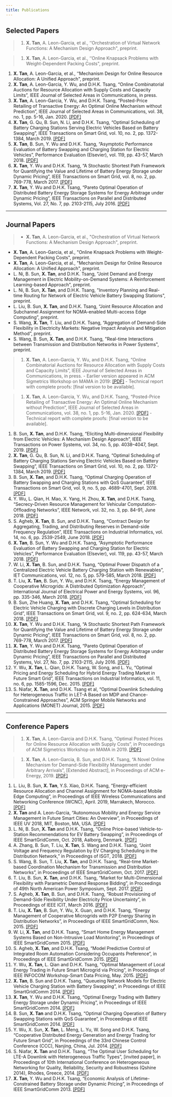 ```yaml
---
title: Publications
---
```


## Selected Papers

> 1. **X. Tan**, A. Leon-Garcia, et al., ‘‘Orchestration of Virtual Network Functions: A Mechanism Design Approach", preprint. 

> 1. **X. Tan**, A. Leon-Garcia, et al., ‘‘Online Knapsack Problems with Weight-Dependent Packing Costs", preprint.
1. **X. Tan**, A. Leon-Garcia, et al., ‘‘Mechanism Design for Online Resource Allocation: A Unified Approach", preprint.
1. **X. Tan**, A. Leon-Garcia, Y. Wu, and D.H.K. Tsang, “Online Combinatorial Auctions for Resource Allocation with Supply Costs and Capacity Limits”, IEEE Journal of Selected Areas in Communications, in press.  
1. **X. Tan**, A. Leon-Garcia, Y. Wu, and D.H.K. Tsang, “Posted-Price Retailing of Transactive Energy: An Optimal Online Mechanism without Prediction”, IEEE Journal of Selected Areas in Communications, vol. 38, no. 1, pp. 5-16, Jan. 2020. [[PDF]](/documents/PPR-JSAC-2020.pdf)
1. **X. Tan**, G. Qu, B. Sun, N. Li, and D.H.K. Tsang, “Optimal Scheduling of Battery Charging Stations Serving Electric Vehicles Based on Battery Swapping”, IEEE Transactions on Smart Grid, vol. 10, no. 2, pp. 1372-1384, March 2019. [[PDF]](/documents/bcs_scheduling_ev_tsg.pdf)
1. **X. Tan**, B. Sun, Y. Wu and D.H.K. Tsang, “Asymptotic Performance Evaluation of Battery Swapping and Charging Station for Electric Vehicles”, Performance Evaluation (Elsevier), vol. 119, pp. 43-57, March 2018. [[PDF]](/documents/bscs_queuing_pe.pdf)
1. **X. Tan**, Y. Wu and D.H.K. Tsang, “A Stochastic Shortest Path Framework for Quantifying the Value and Lifetime of Battery Energy Storage under Dynamic Pricing”, IEEE Transactions on Smart Grid, vol. 8, no. 2, pp. 769-778, March 2017. [[PDF]](/documents/ssp_bess_tsg.pdf)
1. **X. Tan**, Y. Wu and D.H.K. Tsang, “Pareto Optimal Operation of Distributed Battery Energy Storage Systems for Energy Arbitrage under Dynamic Pricing”, IEEE Transactions on Parallel and Distributed Systems, Vol. 27, No. 7, pp. 2103-2115, July 2016. [[PDF]](/documents/pareto_bess_tpds.pdf)


--- 
## Journal Papers

> - **X. Tan**, A. Leon-Garcia, et al., "Orchestration of Virtual Network Functions: A Mechanism Design Approach", preprint.
- **X. Tan**, A. Leon-Garcia, et al., "Online Knapsack Problems with Weight-Dependent Packing Costs", preprint.
- **X. Tan**, A. Leon-Garcia, et al., "Mechanism Design for Online Resource Allocation: A Unified Approach", preprint.
- L. Ni, B. Sun, **X. Tan**, and D.H.K. Tsang, "Joint Demand and Energy Management in Electric Mobility-on-Demand Systems: A Reinforcement Learning-based Approach", preprint.
- L. Ni, B. Sun, **X. Tan**, and D.H.K. Tsang, "Inventory Planning and Real-time Routing for Network of Electric Vehicle Battery Swapping Stations", preprint.
- L. Liu, B. Sun, **X. Tan**, and D.H.K. Tsang, “Joint Resource Allocation and Subchannel Assignment for NOMA-enabled Multi-access Edge Computing”, preprint.
- S. Wang, **X. Tan**, T. Liu, and D.H.K. Tsang, “Aggregation of Demand-Side Flexibility in Electricity Markets: Negative Impact Analysis and Mitigation Method”, preprint. 
- S. Wang, B. Sun, **X. Tan**, and D.H.K. Tsang, "Real-time Interactions between Transmission and Distribution Networks in Power Systems", preprint.  

> 1. **X. Tan**, A. Leon-Garcia, Y. Wu, and D.H.K. Tsang, “Online Combinatorial Auctions for Resource Allocation with Supply Costs and Capacity Limits”, IEEE Journal of Selected Areas in Communications, in press. 
    - Earlier version appeared in ACM Sigmetrics Workshop on MAMA in 2019: [[PDF]](https://www.sigmetrics.org/mama/abstracts/Tan.pdf)
    - Technical report with complete proofs: [final version to be available].

> 1. **X. Tan**, A. Leon-Garcia, Y. Wu, and D.H.K. Tsang, “Posted-Price Retailing of Transactive Energy: An Optimal Online Mechanism without Prediction”, IEEE Journal of Selected Areas in Communications, vol. 38, no. 1, pp. 5-16, Jan. 2020. [[PDF]](/documents/PPR-JSAC-2020.pdf)
    - Technical report with complete proofs: [final version to be available].
1. B. Sun, **X. Tan**, and D.H.K. Tsang, “Eliciting Multi-dimensional Flexibility from Electric Vehicles: A Mechanism Design Approach”, IEEE Transactions on Power Systems, vol. 34, no. 5, pp. 4038–4047, Sept. 2019. [[PDF]](/documents/MDF_mechanism_TPS.pdf)
1. **X. Tan**, G. Qu, B. Sun, N. Li, and D.H.K. Tsang, “Optimal Scheduling of Battery Charging Stations Serving Electric Vehicles Based on Battery Swapping”, IEEE Transactions on Smart Grid, vol. 10, no. 2, pp. 1372-1384, March 2019. [[PDF]](/documents/bcs_scheduling_ev_tsg.pdf)
1. B. Sun, **X. Tan**, and D.H.K. Tsang, “Optimal Charging Operation of Battery Swapping and Charging Stations with QoS Guarantee”, IEEE Transactions on Smart Grid, vol. 9, no. 5, pp. 4689-4701, Sept. 2018. [[PDF]](/documents/operation_BSCS_QoS.pdf)
1. Y. Wu, L. Qian, H. Mao, X. Yang, H. Zhou, **X. Tan**, and D.H.K. Tsang, “Secrecy-Driven Resource Management for Vehicular Computation-Ofﬂoading Networks”, IEEE Network, vol. 32, no. 3, pp. 84-91, June 2018. [[PDF]](/documents/yuan_SDRM_net.pdf)
1. S. Agheb, **X. Tan**, B. Sun, and D.H.K. Tsang, “Contract Design for Aggregating, Trading, and Distributing Reserves in Demand-side Frequency Regulation”, IEEE Transactions on Industrial Informatics, vol. 14, no. 6, pp. 2539-2549, June 2018. [[PDF]](/documents/sareh_contract_tii.pdf)
1. **X. Tan**, B. Sun, Y. Wu and D.H.K. Tsang, “Asymptotic Performance Evaluation of Battery Swapping and Charging Station for Electric Vehicles”, Performance Evaluation (Elsevier), vol. 119, pp. 43-57, March 2018. [[PDF]](/documents/bscs_queuing_pe.pdf)
1. W. Li, **X. Tan**, B. Sun, and D.H.K. Tsang, “Optimal Power Dispatch of a Centralized Electric Vehicle Battery Charging Station with Renewables”, IET Communications, vol. 12, no. 5, pp. 579-585, March 2018. [[PDF]](/documents/jason_bcs_iet.pdf)
1. T. Liu, **X. Tan**, B. Sun, Y. Wu, and D.H.K. Tsang, “Energy Management of Cooperative Microgrids: A Distributed Optimization Approach”, International Journal of Electrical Power and Energy Systems, vol. 96, pp. 335-346, March 2018. [[PDF]](/documents/distributed_MG_IJEPES.pdf)
1. B. Sun, Zhe Huang, **X. Tan**, and D.H.K. Tsang, “Optimal Scheduling for Electric Vehicle Charging with Discrete Charging Levels in Distribution Grid”, IEEE Transactions on Smart Grid, vol. 9, no. 2, pp. 624-634, March 2018. [[PDF]](/documents/ev_discrete_charging_tsg.pdf)
1. **X. Tan**, Y. Wu and D.H.K. Tsang, “A Stochastic Shortest Path Framework for Quantifying the Value and Lifetime of Battery Energy Storage under Dynamic Pricing”, IEEE Transactions on Smart Grid, vol. 8, no. 2, pp. 769-778, March 2017. [[PDF]](/documents/ssp_bess_tsg.pdf)
1. **X. Tan**, Y. Wu and D.H.K. Tsang, “Pareto Optimal Operation of Distributed Battery Energy Storage Systems for Energy Arbitrage under Dynamic Pricing”, IEEE Transactions on Parallel and Distributed Systems, Vol. 27, No. 7, pp. 2103-2115, July 2016. [[PDF]](/documents/pareto_bess_tpds.pdf)
1. Y. Wu, **X. Tan**, L. Qian, D.H.K. Tsang, W. Song, and L. Yu, “Optimal Pricing and Energy Scheduling for Hybrid Energy Trading Market in Future Smart Grid”, IEEE Transactions on Industrial Informatics, vol. 11, no. 6, pp. 1585-1596, Dec. 2015. [[PDF]](/documents/pricing_hybrid_market_tii.pdf)
1. S. Niafar, **X. Tan**, and D.H.K. Tsang et al, “Optimal Downlink Scheduling for Heterogeneous Traffic in LET-A Based on MDP and Chance-Constrained Approaches”, ACM Springer Mobile Networks and Applications (MONET) Journal, 2015. [[PDF]](/documents/downlink_scheduling_monet.pdf)


--- 
## Conference Papers
> 1. **X. Tan**, A. Leon-Garcia and D.H.K. Tsang, “Optimal Posted Prices for Online Resource Allocation with Supply Costs”, in Proceedings of ACM Sigmetrics Workshop on MAMA in 2019. [[PDF]](https://www.sigmetrics.org/mama/abstracts/Tan.pdf)

> 1. **X. Tan**, A. Leon-Garcia, B. Sun, and D.H.K. Tsang, “A Novel Online Mechanism for Demand-Side Flexibility Management under Arbitrary Arrivals”, [Extended Abstract], in Proceedings of ACM e-Energy, 2019. [[PDF]](/documents/e_energy_19.pdf)
1. L. Liu, B. Sun, **X. Tan**, Y.S. Xiao, D.H.K. Tsang, “Energy-efficient Resource Allocation and Channel Assignment for NOMA-based Mobile Edge Computing”, in Proceedings of IEEE Wireless Communications and Networking Conference (WCNC), April. 2019, Marrakech, Morocco. [[PDF]](/documents/noma_mec_wcnc19.pdf)
1. **X. Tan** and A. Leon-Garcia, “Autonomous Mobility and Energy Service Management in Future Smart Cities: An Overview”, in Proceedings of IEEE UV 2018, MIT, Boston, MA, USA. [[PDF]](https://arxiv.org/abs/1810.04576)
1. L. Ni, B. Sun, **X. Tan** and D.H.K. Tsang, “Online Price-based Vehicle-to-Station Recommendations for EV Battery Swapping”, in Proceedings of IEEE SmartGridComm, Oct. 2018, Aalborg, Denmark. [[PDF]](/documents/online_v2s_sgc.pdf)
1. A. Zhang, B. Sun, T. Liu, **X. Tan**, S. Wang and D.H.K. Tsang, “Joint Voltage and Frequency Regulation by EV Charging Scheduling in the Distribution Network,” in Proceedings of ISGT, 2018. [[PDF]](/documents/JVFR_EV_ISGT.pdf)
1. S. Wang, B. Sun, T. Liu, **X. Tan**, and D.H.K. Tsang, “Real-time Market-based Coordination Mechanism for Transmission and Distribution Networks”, in Proceedings of IEEE SmartGridComm, Oct. 2017. [[PDF]](/documents/realtime_coordination_sgc.pdf)
1. T. Liu, B. Sun, **X. Tan**, and D.H.K. Tsang, “Market for Multi-Dimensional Flexibility with Parametric Demand Response Bidding”, in Proceedings of 49th North American Power Symposium, Sept. 2017. [[PDF]](/documents/market_mdf_naps.pdf)
1. S. Agheb, **X. Tan**, B. Sun, and D.H.K. Tsang, “Robust Provisioning of Demand-Side Flexibility Under Electricity Price Uncertainty”, in Proceedings of IEEE ICIT, March 2016. [[PDF]](/documents/robust_dsf_icit.pdf)
1. T. Liu, **X. Tan**, B. Sun, Y. Wu, X. Guan, and D.H.K. Tsang, “Energy Management of Cooperative Microgrids with P2P Energy Sharing in Distribution Networks”, in Proceedings of IEEE SmartGridComm, Nov. 2015. [[PDF]](/documents/microgrid_p2p_sgc.pdf)
1. W. Li, **X. Tan**, and D.H.K. Tsang, “Smart Home Energy Management Systems Based on Non-Intrusive Load Monitoring”, in Proceedings of IEEE SmartGridComm 2015. [[PDF]](/documents/smart_home_nilm_sgc.pdf)
1. S. Agheb, **X. Tan**, and D.H.K. Tsang, “Model Predictive Control of Integrated Room Automation Considering Occupants Preference”, in Proceedings of IEEE SmartGridComm 2015. [[PDF]](/documents/mpc_room_sgc.pdf)
1. Y. Wu, **X. Tan**, L. Qian and D.H.K. Tsang, “Optimal Management of Local Energy Trading in Future Smart Microgrid via Pricing”, in Proceedings of IEEE INFOCOM Workshop-Smart Data Pricing, May. 2015. [[PDF]](/documents/trading_pricing_sdc.pdf)
1. **X. Tan**, B. Sun and D.H.K. Tsang, “Queueing Network Models for Electric Vehicle Charging Station with Battery Swapping”, in Proceedings of IEEE SmartGridComm 2014. [[PDF]](/documents/queueing_bscs_sgc.pdf)
1. **X. Tan**, Y. Wu and D.H.K. Tsang, “Optimal Energy Trading with Battery Energy Storage under Dynamic Pricing”, in Proceedings of IEEE SmartGridComm 2014. [[PDF]](/documents/trading_bess_sgc.pdf)
1. B. Sun, **X. Tan** and D.H.K. Tsang, “Optimal Charging Operation of Battery Swapping Stations with QoS Guarantee”, in Proceedings of IEEE SmartGridComm 2014. [[PDF]](/documents/operation_bscs_sgc.pdf)
1. Y. Wu, X. Sun, **X. Tan**, L. Meng, L. Yu, W. Song and D.H.K. Tsang, “Cooperative Distributed Energy Generation and Energy Trading for Future Smart Grid”, in Proceedings of the 33rd Chinese Control Conference (CCC), Nanjing, China, Jul. 2014. [[PDF]](/documents/coop_trading_ccc.pdf)
1. S. Niafar, **X. Tan** and D.H.K. Tsang, “The Optimal User Scheduling for LTE-A Downlink with Heterogeneous Traffic Types”, [invited paper], in Proceedings of 10th International Conference on Heterogeneous Networking for Quality, Reliability, Security and Robustness (Qshine 2014), Rhodes, Greece, 2014. [[PDF]](/documents/downlink_sheduling_qhine.pdf)
1. **X. Tan**, Y. Wu and D.H.K. Tsang, “Economic Analysis of Lifetime-Constrained Battery Storage under Dynamic Pricing”, in Proceedings of IEEE SmartGridComm 2013. [[PDF]](/documents/lifetime_analysis_bess_sgc.pdf)